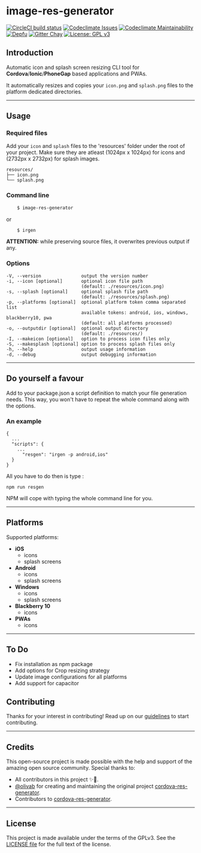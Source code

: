 # image-res-generator
[![CircleCI build status](https://img.shields.io/circleci/build/github/sebinbenjamin/image-res-generator.svg)](https://circleci.com/gh/sebinbenjamin/image-res-generator)
[![Codeclimate Issues](https://img.shields.io/codeclimate/issues/sebinbenjamin/image-res-generator.svg)](https://codeclimate.com/github/sebinbenjamin/image-res-generator/issues)
[![Codeclimate Maintainability](https://img.shields.io/codeclimate/maintainability-percentage/sebinbenjamin/image-res-generator.svg)](https://codeclimate.com/github/sebinbenjamin/image-res-generator/maintainability)
[![Depfu](https://badges.depfu.com/badges/e26d90ff99e9d1681c0e0029b003cb9f/overview.svg)](https://depfu.com/github/sebinbenjamin/image-res-generator?project_id=8520)
[![Gitter Chay](https://img.shields.io/gitter/room/sebinbenjamin/image-res-generator.svg?color=blue)](https://gitter.im/image-res-generator/community)
[![License: GPL v3](https://img.shields.io/badge/License-GPL%20v3-blue.svg)](https://www.gnu.org/licenses/gpl-3.0)

## Introduction

Automatic icon and splash screen resizing CLI tool for **Cordova**/**Ionic**/**PhoneGap** based applications and PWAs.

It automatically resizes and copies your ```icon.png``` and ```splash.png``` files to the platform dedicated directories.

---
<!-- ## Installation

    $ npm install image-res-generator -g
--- -->

## Usage
### Required files

Add your ```icon```  and ```splash```  files to the 'resources' folder under the root of your project. Make sure they are atleast (1024px x 1024px) for icons and (2732px x 2732px) for splash images. 

```
resources/
├── icon.png
└── splash.png
```

### Command line

```bash
    $ image-res-generator
```
or

```bash
    $ irgen
```

**ATTENTION:** while preserving source files, it overwrites previous output if any.

### Options

    -V, --version               output the version number
    -i, --icon [optional]       optional icon file path
                                (default: ./resources/icon.png)
    -s, --splash [optional]     optional splash file path
                                (default: ./resources/splash.png)
    -p, --platforms [optional]  optional platform token comma separated list
                                available tokens: android, ios, windows, blackberry10, pwa
                                (default: all platforms processed)
    -o, --outputdir [optional]  optional output directory
                                (default: ./resources/)
    -I, --makeicon [optional]   option to process icon files only
    -S, --makesplash [optional] option to process splash files only
    -h, --help                  output usage information
    -d, --debug                 output debugging information

---

## Do yourself a favour

Add to your package.json a script definition to match your file generation needs.
This way, you won't have to repeat the whole command along with the options.

### An example

    {
      ...
      "scripts": {
        ...
          "resgen": "irgen -p android,ios"
      }
    }

All you have to do then is type :

    npm run resgen

NPM will cope with typing the whole command line for you.

---

## Platforms

Supported platforms:

- **iOS**
  - icons
  - splash screens
- **Android**
  - icons
  - splash screens
- **Windows**
  - icons
  - splash screens
- **Blackberry 10**
  - icons
- **PWAs**
  - icons

---

## To Do
- Fix installation as npm package
- Add options for Crop resizing strategy
- Update image configurations for all platforms   
- Add support for capacitor

## Contributing
Thanks for your interest in contributing! 
Read up on our [guidelines](https://github.com/sebinbenjamin/image-res-generator/blob/master/CONTRIBUTING.md) to start contributing.

---

## Credits
This open-source project is made possible with the help and support of the amazing open source community. Special thanks to:

* All contributors in this project ✨💚.
* [@olivab][1] for creating and maintaining the original project [cordova-res-generator][2].
* Contributors to [cordova-res-generator][2].

[1]: https://github.com/olivab
[2]: https://github.com/olivab/cordova-res-generator

---

## License

This project is made available under the terms of the GPLv3.
See the [LICENSE file][license] for the full text of the license.

[license]: https://github.com/sebinbenjamin/image-res-generator/blob/master/LICENSE
